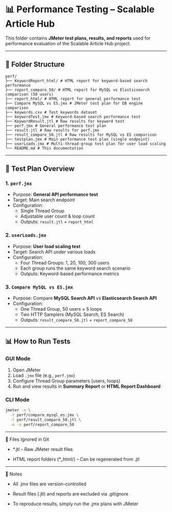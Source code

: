 # 📊 Performance Testing – Scalable Article Hub

This folder contains **JMeter test plans, results, and reports** used for performance evaluation of the Scalable Article Hub project.

---

## 📁 Folder Structure

```aiignore
perf/
├── KeywordReport_html/ # HTML report for keyword-based search performance
├── report_compare_50/ # HTML report for MySQL vs Elasticsearch comparison (50 users)
├── report_html/ # HTML report for general performance test
├── Compare MySQL vs ES.jmx # JMeter test plan for DB engine comparison
├── keywords.csv # Test keywords dataset
├── keywordTest.jmx # Keyword-based search performance test
├── KeywordResult.jtl # Raw results for keyword test
├── perf.jmx # General performance test plan
├── result.jtl # Raw results for perf.jmx
├── result_compare_50.jtl # Raw results for MySQL vs ES comparison
├── testplan.jmx # Main performance test plan (single endpoint)
├── userLoads.jmx # Multi-thread-group test plan for user load scaling
└── README.md # This documentation
```

---

## 🧪 Test Plan Overview

### 1. `perf.jmx`
- Purpose: **General API performance test**
- Target: Main search endpoint
- Configuration:
    - Single Thread Group
    - Adjustable user count & loop count
    - Outputs: `result.jtl` + `report_html`

### 2. `userLoads.jmx`
- Purpose: **User load scaling test**
- Target: Search API under various loads
- Configuration:
    - Four Thread Groups: 1, 20, 100, 300 users
    - Each group runs the same keyword search scenario
    - Outputs: Keyword-based performance metrics

### 3. `Compare MySQL vs ES.jmx`
- Purpose: Compare **MySQL Search API** vs **Elasticsearch Search API**
- Configuration:
    - One Thread Group, 50 users × 5 loops
    - Two HTTP Samplers (MySQL Search, ES Search)
    - Outputs: `result_compare_50.jtl` + `report_compare_50`

---

## 📊 How to Run Tests

### GUI Mode
1. Open JMeter
2. Load `.jmx` file (e.g., `perf.jmx`)
3. Configure Thread Group parameters (users, loops)
4. Run and view results in **Summary Report** or **HTML Report Dashboard**

### CLI Mode
```bash
jmeter -n \
  -t perf/compare_mysql_es.jmx \
  -l perf/result_compare_50.jtl \
  -e -o perf/report_compare_50
```

---
🚫 Files Ignored in Git
- *.jtl – Raw JMeter result files

- HTML report folders (*_html/) – Can be regenerated from .jtl

---

📌 Notes
- All .jmx files are version-controlled

- Result files (.jtl) and reports are excluded via .gitignore

- To reproduce results, simply run the .jmx plans with JMeter